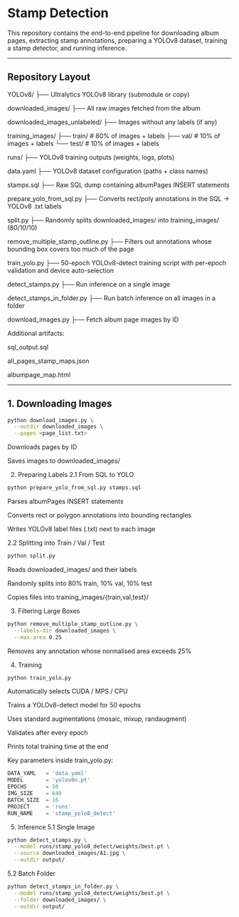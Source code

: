 # Stamp Detection

This repository contains the end-to-end pipeline for downloading album pages, extracting stamp annotations, preparing a YOLOv8 dataset, training a stamp detector, and running inference.

---

## Repository Layout

YOLOv8/
├── Ultralytics YOLOv8 library (submodule or copy)

downloaded_images/
├── All raw images fetched from the album

downloaded_images_unlabeled/
├── Images without any labels (if any)

training_images/
├── train/ # 80% of images + labels
├── val/ # 10% of images + labels
└── test/ # 10% of images + labels

runs/
├── YOLOv8 training outputs (weights, logs, plots)

data.yaml
├── YOLOv8 dataset configuration (paths + class names)

stamps.sql
├── Raw SQL dump containing albumPages INSERT statements

prepare_yolo_from_sql.py
├── Converts rect/poly annotations in the SQL → YOLOv8 .txt labels

split.py
├── Randomly splits downloaded_images/ into training_images/ (80/10/10)

remove_multiple_stamp_outline.py
├── Filters out annotations whose bounding box covers too much of the page

train_yolo.py
├── 50-epoch YOLOv8-detect training script with per-epoch validation and device auto-selection

detect_stamps.py
├── Run inference on a single image

detect_stamps_in_folder.py
├── Run batch inference on all images in a folder

download_images.py
├── Fetch album page images by ID

Additional artifacts:

sql_output.sql

all_pages_stamp_maps.json

albumpage_map.html

---

## 1. Downloading Images

```bash
python download_images.py \
  --outdir downloaded_images \
  --pages <page_list.txt>
```

Downloads pages by ID

Saves images to downloaded_images/

2. Preparing Labels
2.1 From SQL to YOLO
```bash
python prepare_yolo_from_sql.py stamps.sql
```
Parses albumPages INSERT statements

Converts rect or polygon annotations into bounding rectangles

Writes YOLOv8 label files (.txt) next to each image

2.2 Splitting into Train / Val / Test
```bash
python split.py
```

Reads downloaded_images/ and their labels

Randomly splits into 80% train, 10% val, 10% test

Copies files into training_images/{train,val,test}/

3. Filtering Large Boxes
```bash
python remove_multiple_stamp_outline.py \
  --labels-dir downloaded_images \
  --max-area 0.25
```

Removes any annotation whose normalised area exceeds 25%

4. Training
```bash
python train_yolo.py
```

Automatically selects CUDA / MPS / CPU

Trains a YOLOv8-detect model for 50 epochs

Uses standard augmentations (mosaic, mixup, randaugment)

Validates after every epoch

Prints total training time at the end

Key parameters inside train_yolo.py:

```python
DATA_YAML   = 'data.yaml'
MODEL       = 'yolov8n.pt'
EPOCHS      = 50
IMG_SIZE    = 640
BATCH_SIZE  = 16
PROJECT     = 'runs'
RUN_NAME    = 'stamp_yolo8_detect'
```

5. Inference
5.1 Single Image

```bash
python detect_stamps.py \
  --model runs/stamp_yolo8_detect/weights/best.pt \
  --source downloaded_images/A1.jpg \
  --outdir output/
```

5.2 Batch Folder

```bash
python detect_stamps_in_folder.py \
  --model runs/stamp_yolo8_detect/weights/best.pt \
  --folder downloaded_images/ \
  --outdir output/
```
